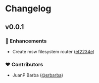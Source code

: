 # Changelog

## v0.0.1

### 🚀 Enhancements

- Create msw filesystem router ([ef2234e](https://github.com/srbarba/msw-fs-router/commit/ef2234e))

### ❤️ Contributors

- JuanP Barba ([@srbarba](http://github.com/srbarba))

